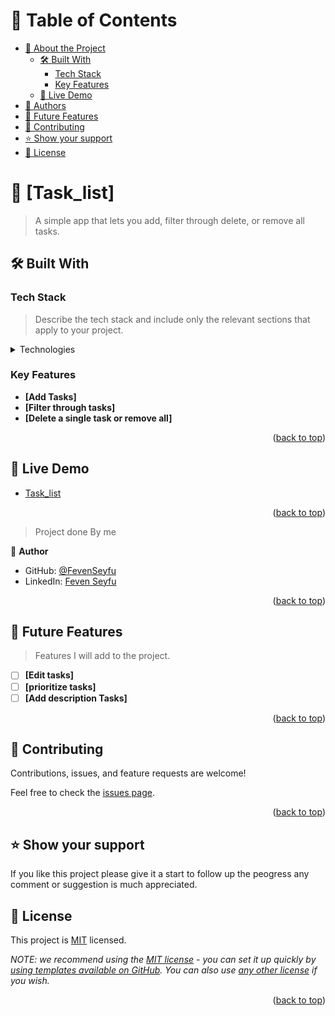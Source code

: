 <a name="readme-top"></a>


<!-- TABLE OF CONTENTS -->

# 📗 Table of Contents

- [📖 About the Project](#about-project)
  - [🛠 Built With](#built-with)
    - [Tech Stack](#tech-stack)
    - [Key Features](#key-features)
  - [🚀 Live Demo](#live-demo)
- [👥 Authors](#authors)
- [🔭 Future Features](#future-features)
- [🤝 Contributing](#contributing)
- [⭐️ Show your support](#support)
- [📝 License](#license)

<!-- PROJECT DESCRIPTION -->

# 📖 [Task_list] <a name="about-project"></a>

> A simple app that lets you add, filter through delete, or remove all tasks.


## 🛠 Built With <a name="built-with"></a>

### Tech Stack <a name="tech-stack"></a>

> Describe the tech stack and include only the relevant sections that apply to your project.

<details>
  <summary>Technologies</summary>
  <ul>
    <li>Javascript</li>
  </ul>
  <ul>
    <li><a href="https://getbootstrap.com/">Bootstrap</a></li>
  </ul>
  <ul>
    <li>HTML5</li>
  </ul>
</details>

<!-- Features -->

### Key Features <a name="key-features"></a>

- **[Add Tasks]**
- **[Filter through tasks]**
- **[Delete a single task or remove all]**

<p align="right">(<a href="#readme-top">back to top</a>)</p>

<!-- LIVE DEMO -->

## 🚀 Live Demo <a name="live-demo"></a>

- [Task_list](https://getbootstrap.com/)

<p align="right">(<a href="#readme-top">back to top</a>)</p>


<!-- AUTHORS -->

> Project done By me

👤 **Author**

- GitHub: [@FevenSeyfu](https://github.com/FevenSeyfu/)
- LinkedIn: [Feven Seyfu](https://www.linkedin.com/in/feven-seyfu-0008641b0/)


<p align="right">(<a href="#readme-top">back to top</a>)</p>

<!-- FUTURE FEATURES -->

## 🔭 Future Features <a name="future-features"></a>

> Features I will add to the project.

- [ ] **[Edit tasks]**
- [ ] **[prioritize tasks]**
- [ ] **[Add description Tasks]**

<p align="right">(<a href="#readme-top">back to top</a>)</p>

<!-- CONTRIBUTING -->

## 🤝 Contributing <a name="contributing"></a>

Contributions, issues, and feature requests are welcome!

Feel free to check the [issues page](../../issues/).

<p align="right">(<a href="#readme-top">back to top</a>)</p>

<!-- SUPPORT -->

## ⭐️ Show your support <a name="support"></a>


If you like this project please give it a start to follow up the peogress any comment or suggestion is much appreciated.

<!-- LICENSE -->

## 📝 License <a name="license"></a>

This project is [MIT](./LICENSE) licensed.

_NOTE: we recommend using the [MIT license](https://choosealicense.com/licenses/mit/) - you can set it up quickly by [using templates available on GitHub](https://docs.github.com/en/communities/setting-up-your-project-for-healthy-contributions/adding-a-license-to-a-repository). You can also use [any other license](https://choosealicense.com/licenses/) if you wish._

<p align="right">(<a href="#readme-top">back to top</a>)</p>
